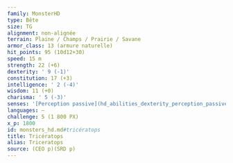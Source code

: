 ```yaml
---
family: MonsterHD
type: Bête
size: TG
alignment: non-alignée
terrain: Plaine / Champs / Prairie / Savane
armor_class: 13 (armure naturelle)
hit_points: 95 (10d12+30)
speed: 15 m
strength: 22 (+6)
dexterity: ' 9 (-1)'
constitution: 17 (+3)
intelligence: ' 2 (-4)'
wisdom: 11 (+0)
charisma: ' 5 (-3)'
senses: '[Perception passive](hd_abilities_dexterity_perception_passive.md) 10'
languages: —
challenge: 5 (1 800 PX)
x_p: 1800
id: monsters_hd.md#tricératops
title: Tricératops
alias: Triceratops
source: (CEO p)(SRD p)
---
```


